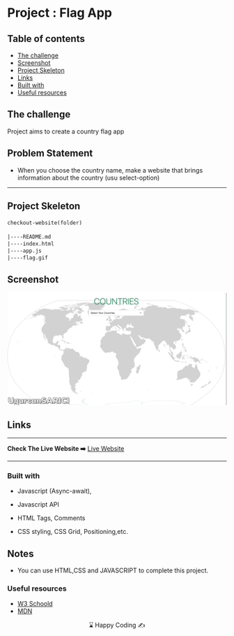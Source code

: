 
# Project : Flag App

## Table of contents

  - [The challenge](#the-challenge)
  - [Screenshot](#screenshot)
  - [Project Skeleton ](#project-skeleton)
  - [Links](#links)
  - [Built with](#built-with)
  - [Useful resources](#useful-resources)



## The challenge
Project aims to create a country flag app

## Problem Statement

- When you choose the country name, make a website that brings information about the country (usu select-option)
<hr>



## Project Skeleton 

```
checkout-website(folder)

|----README.md                   
|----index.html  
|----app.js
|----flag.gif

```

## Screenshot
<p align="center">
<a href="https://js-flag-app-us.netlify.app/"><img src="flag.gif" alt="gif"></a>
</p>



## Links
<hr>
<b>Check The Live Website ➡️</b> <a href="https://js-flag-app-us.netlify.app/">Live Website</a>
<hr>

### Built with

- Javascript (Async-await), 

- Javascript API

- HTML Tags, Comments

- CSS styling, CSS Grid, Positioning,etc.


## Notes

- You can use HTML,CSS and JAVASCRIPT to complete this project.

### Useful resources

- [W3 Schoold](https://www.w3schools.com/) 
- [MDN](https://developer.mozilla.org/en-US/) 







<center> &#8987; Happy Coding  &#9997; </center>
